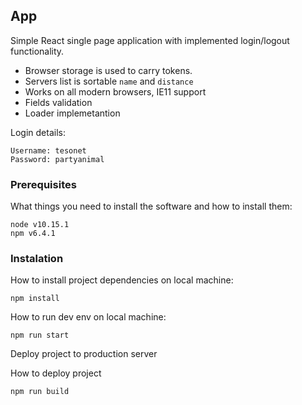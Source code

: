 ## App
Simple React single page application with implemented login/logout functionality.

- Browser storage is used to carry tokens.
- Servers list is sortable `name` and `distance`
- Works on all modern browsers, IE11 support
- Fields validation
- Loader implemetantion

Login details:

```
Username: tesonet
Password: partyanimal
```

### Prerequisites

What things you need to install the software and how to install them:

```
node v10.15.1
npm v6.4.1
```

### Instalation

How to install project dependencies on local machine:

```
npm install
```
How to run dev env on local machine:

```
npm run start
```

Deploy project to production server

How to deploy project

```
npm run build
```

